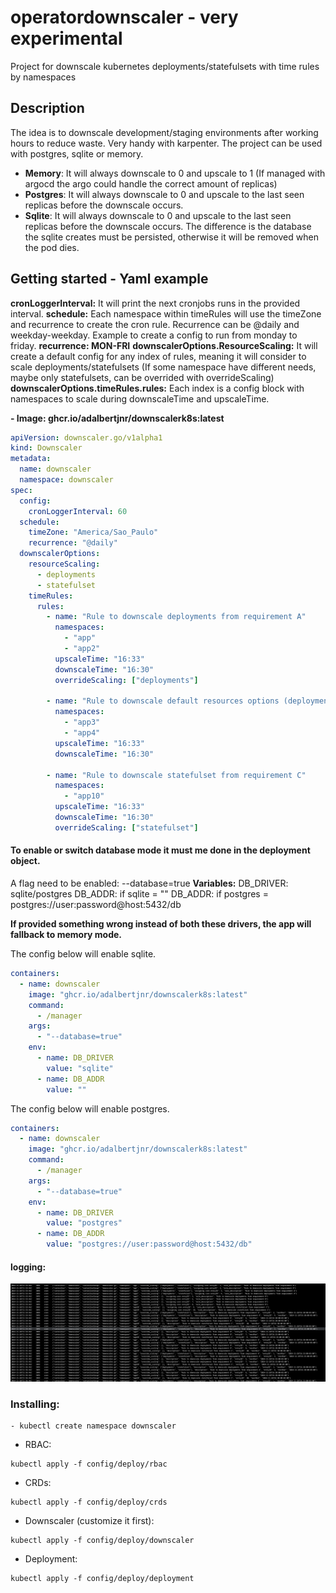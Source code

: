 # operatordownscaler - very experimental

Project for downscale kubernetes deployments/statefulsets with time rules by namespaces

## Description

The idea is to downscale development/staging environments after working hours to reduce waste. Very handy with karpenter.
The project can be used with postgres, sqlite or memory.

- **Memory**: It will always downscale to 0 and upscale to 1 (If managed with argocd the argo could handle the correct amount of replicas)
- **Postgres**: It will always downscale to 0 and upscale to the last seen replicas before the downscale occurs.
- **Sqlite**: It will always downscale to 0 and upscale to the last seen replicas before the downscale occurs. The difference is the database the sqlite creates must be persisted, otherwise it will be removed when the pod dies.

## Getting started - Yaml example

**cronLoggerInterval:** It will print the next cronjobs runs in the provided interval.
**schedule:** Each namespace within timeRules will use the timeZone and recurrence to create the cron rule. Recurrence can be @daily and weekday-weekday. Example to create a config to run from monday to friday. **recurrence: MON-FRI**
**downscalerOptions.ResourceScaling:** It will create a default config for any index of rules, meaning it will consider to scale deployments/statefulsets (If some namespace have different needs, maybe only statefulsets, can be overrided with overrideScaling)
**downscalerOptions.timeRules.rules:** Each index is a config block with namespaces to scale during downscaleTime and upscaleTime.

**- Image: ghcr.io/adalbertjnr/downscalerk8s:latest**

```yaml
apiVersion: downscaler.go/v1alpha1
kind: Downscaler
metadata:
  name: downscaler
  namespace: downscaler
spec:
  config:
    cronLoggerInterval: 60
  schedule:
    timeZone: "America/Sao_Paulo"
    recurrence: "@daily"
  downscalerOptions:
    resourceScaling:
      - deployments
      - statefulset
    timeRules:
      rules:
        - name: "Rule to downscale deployments from requirement A"
          namespaces:
            - "app"
            - "app2"
          upscaleTime: "16:33"
          downscaleTime: "16:30"
          overrideScaling: ["deployments"]

        - name: "Rule to downscale default resources options (deployments and statefulsets) from requirement B"
          namespaces:
            - "app3"
            - "app4"
          upscaleTime: "16:33"
          downscaleTime: "16:30"

        - name: "Rule to downscale statefulset from requirement C"
          namespaces:
            - "app10"
          upscaleTime: "16:33"
          downscaleTime: "16:30"
          overrideScaling: ["statefulset"]
```

#### To enable or switch database mode it must me done in the deployment object.

A flag need to be enabled: --database=true
**Variables:**
DB_DRIVER: sqlite/postgres
DB_ADDR: if sqlite = ""
DB_ADDR: if postgres = postgres://user:password@host:5432/db

**If provided something wrong instead of both these drivers, the app will fallback to memory mode.**

The config below will enable sqlite.

```yaml
containers:
  - name: downscaler
    image: "ghcr.io/adalbertjnr/downscalerk8s:latest"
    command:
      - /manager
    args:
      - "--database=true"
    env:
      - name: DB_DRIVER
        value: "sqlite"
      - name: DB_ADDR
        value: ""
```

The config below will enable postgres.

```yaml
containers:
  - name: downscaler
    image: "ghcr.io/adalbertjnr/downscalerk8s:latest"
    command:
      - /manager
    args:
      - "--database=true"
    env:
      - name: DB_DRIVER
        value: "postgres"
      - name: DB_ADDR
        value: "postgres://user:password@host:5432/db"
```

#### logging:

![alt text](./assets/logs.png)

### Installing:

```
- kubectl create namespace downscaler
```

- RBAC:

```
kubectl apply -f config/deploy/rbac
```

- CRDs:

```
kubectl apply -f config/deploy/crds
```

- Downscaler (customize it first):

```
kubectl apply -f config/deploy/downscaler
```

- Deployment:

```
kubectl apply -f config/deploy/deployment
```
